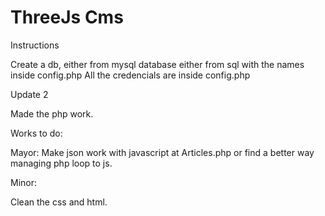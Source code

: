 # ThreeJs Cms

Instructions

Create a db, either from mysql database either from sql with the names inside config.php
All the credencials are inside config.php


Update 2

Made the php work.

Works to do:

Mayor:
Make json work with javascript at Articles.php or find a better way managing php loop to js.


Minor:

Clean the css and html.